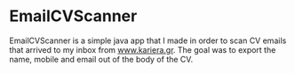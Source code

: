 EmailCVScanner
==============

EmailCVScanner is a simple java app that I made in order to scan CV emails that arrived to my inbox from www.kariera.gr. The goal was to export the name, mobile and email out of the body of the CV.
